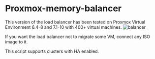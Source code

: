 # Proxmox-memory-balancer

This version of the load balancer has been tested on Proxmox Virtual Environment 6.4-8 and 7.1-10 with 400+ virtual machines.
![balancer_](https://user-images.githubusercontent.com/88323643/137877901-b00683e0-a37f-4ed5-8761-09fefc7dc171.png)

If you want the load balancer not to migrate some VM, connect any ISO image to it.

This script supports clusters with HA enabled.
